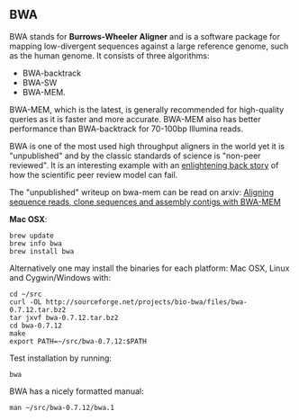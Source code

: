 ## BWA

BWA stands for **Burrows-Wheeler Aligner** and
is a software package for mapping low-divergent sequences against a
large reference genome, such as the human genome. It consists of three
algorithms:

* BWA-backtrack
* BWA-SW
* BWA-MEM.

BWA-MEM, which is the latest, is generally recommended for high-quality
queries as it is faster and more accurate. BWA-MEM also has better
performance than BWA-backtrack for 70-100bp Illumina reads.

BWA is one of the most used high throughput aligners in the world yet it is "unpublished" and
by the classic standards of science is "non-peer reviewed". It is an interesting example with an [enlightening back story][bwa-mem-story]
of how the scientific peer review model can fail. 

The "unpublished" writeup on bwa-mem can be read on arxiv: [Aligning sequence reads, clone sequences and assembly contigs with BWA-MEM][bwa-mem-paper]

[bwa-mem-story]: https://gist.github.com/ialbert/3164967c853b7fd8f44e
[bwa-mem-paper]: http://arxiv.org/abs/1303.3997


**Mac OSX**:

	brew update
	brew info bwa
	brew install bwa

Alternatively one may install the binaries for each platform: Mac OSX, Linux and Cygwin/Windows
with:

	cd ~/src
	curl -OL http://sourceforge.net/projects/bio-bwa/files/bwa-0.7.12.tar.bz2
	tar jxvf bwa-0.7.12.tar.bz2
	cd bwa-0.7.12
	make
	export PATH=~/src/bwa-0.7.12:$PATH
 
Test installation by running:

    bwa
    
BWA has a nicely formatted manual:

    man ~/src/bwa-0.7.12/bwa.1 



[web-blast]: http://blast.ncbi.nlm.nih.gov/Blast.cgi
[local-blast]: ftp://ftp.ncbi.nlm.nih.gov/blast/executables/blast+/LATEST/